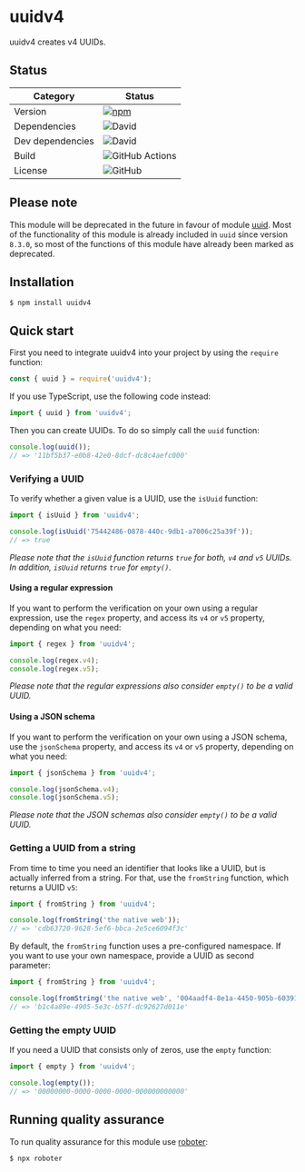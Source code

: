 # uuidv4

uuidv4 creates v4 UUIDs.

## Status

| Category         | Status                                                                                              |
| ---------------- | --------------------------------------------------------------------------------------------------- |
| Version          | [![npm](https://img.shields.io/npm/v/uuidv4)](https://www.npmjs.com/package/uuidv4)                 |
| Dependencies     | ![David](https://img.shields.io/david/thenativeweb/uuidv4)                                          |
| Dev dependencies | ![David](https://img.shields.io/david/dev/thenativeweb/uuidv4)                                      |
| Build            | ![GitHub Actions](https://github.com/thenativeweb/uuidv4/workflows/Release/badge.svg?branch=main) |
| License          | ![GitHub](https://img.shields.io/github/license/thenativeweb/uuidv4)                                |

## Please note

This module will be deprecated in the future in favour of module [uuid](https://www.npmjs.com/package/uuid). Most of the functionality of this module is already included in `uuid` since version `8.3.0`, so most of the functions of this module have already been marked as deprecated.

## Installation

```shell
$ npm install uuidv4
```

## Quick start

First you need to integrate uuidv4 into your project by using the `require` function:

```javascript
const { uuid } = require('uuidv4');
```

If you use TypeScript, use the following code instead:

```typescript
import { uuid } from 'uuidv4';
```

Then you can create UUIDs. To do so simply call the `uuid` function:

```javascript
console.log(uuid());
// => '11bf5b37-e0b8-42e0-8dcf-dc8c4aefc000'
```

### Verifying a UUID

To verify whether a given value is a UUID, use the `isUuid` function:

```javascript
import { isUuid } from 'uuidv4';

console.log(isUuid('75442486-0878-440c-9db1-a7006c25a39f'));
// => true
```

_Please note that the `isUuid` function returns `true` for both, `v4` and `v5` UUIDs. In addition, `isUuid` returns `true` for `empty()`._

#### Using a regular expression

If you want to perform the verification on your own using a regular expression, use the `regex` property, and access its `v4` or `v5` property, depending on what you need:

```javascript
import { regex } from 'uuidv4';

console.log(regex.v4);
console.log(regex.v5);
```

_Please note that the regular expressions also consider `empty()` to be a valid UUID._

#### Using a JSON schema

If you want to perform the verification on your own using a JSON schema, use the `jsonSchema` property, and access its `v4` or `v5` property, depending on what you need:

```javascript
import { jsonSchema } from 'uuidv4';

console.log(jsonSchema.v4);
console.log(jsonSchema.v5);
```

_Please note that the JSON schemas also consider `empty()` to be a valid UUID._

### Getting a UUID from a string

From time to time you need an identifier that looks like a UUID, but is actually inferred from a string. For that, use the `fromString` function, which returns a UUID `v5`:

```javascript
import { fromString } from 'uuidv4';

console.log(fromString('the native web'));
// => 'cdb63720-9628-5ef6-bbca-2e5ce6094f3c'
```

By default, the `fromString` function uses a pre-configured namespace. If you want to use your own namespace, provide a UUID as second parameter:

```javascript
import { fromString } from 'uuidv4';

console.log(fromString('the native web', '004aadf4-8e1a-4450-905b-6039179f52da'));
// => 'b1c4a89e-4905-5e3c-b57f-dc92627d011e'
```

### Getting the empty UUID

If you need a UUID that consists only of zeros, use the `empty` function:

```javascript
import { empty } from 'uuidv4';

console.log(empty());
// => '00000000-0000-0000-0000-000000000000'
```

## Running quality assurance

To run quality assurance for this module use [roboter](https://www.npmjs.com/package/roboter):

```shell
$ npx roboter
```
